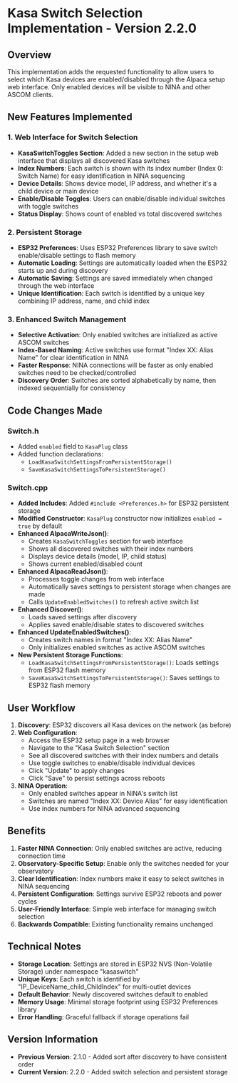 # Kasa Switch Selection Implementation - Version 2.2.0

## Overview
This implementation adds the requested functionality to allow users to select which Kasa devices are enabled/disabled through the Alpaca setup web interface. Only enabled devices will be visible to NINA and other ASCOM clients.

## New Features Implemented

### 1. Web Interface for Switch Selection
- **KasaSwitchToggles Section**: Added a new section in the setup web interface that displays all discovered Kasa switches
- **Index Numbers**: Each switch is shown with its index number (Index 0: Switch Name) for easy identification in NINA sequencing
- **Device Details**: Shows device model, IP address, and whether it's a child device or main device
- **Enable/Disable Toggles**: Users can enable/disable individual switches with toggle switches
- **Status Display**: Shows count of enabled vs total discovered switches

### 2. Persistent Storage
- **ESP32 Preferences**: Uses ESP32 Preferences library to save switch enable/disable settings to flash memory
- **Automatic Loading**: Settings are automatically loaded when the ESP32 starts up and during discovery
- **Automatic Saving**: Settings are saved immediately when changed through the web interface
- **Unique Identification**: Each switch is identified by a unique key combining IP address, name, and child index

### 3. Enhanced Switch Management
- **Selective Activation**: Only enabled switches are initialized as active ASCOM switches
- **Index-Based Naming**: Active switches use format "Index XX: Alias Name" for clear identification in NINA
- **Faster Response**: NINA connections will be faster as only enabled switches need to be checked/controlled
- **Discovery Order**: Switches are sorted alphabetically by name, then indexed sequentially for consistency

## Code Changes Made

### Switch.h
- Added `enabled` field to `KasaPlug` class
- Added function declarations:
  - `LoadKasaSwitchSettingsFromPersistentStorage()`
  - `SaveKasaSwitchSettingsToPersistentStorage()`

### Switch.cpp
- **Added Includes**: Added `#include <Preferences.h>` for ESP32 persistent storage
- **Modified Constructor**: `KasaPlug` constructor now initializes `enabled = true` by default
- **Enhanced AlpacaWriteJson()**: 
  - Creates `KasaSwitchToggles` section for web interface
  - Shows all discovered switches with their index numbers
  - Displays device details (model, IP, child status)
  - Shows current enabled/disabled count
- **Enhanced AlpacaReadJson()**:
  - Processes toggle changes from web interface
  - Automatically saves settings to persistent storage when changes are made
  - Calls `UpdateEnabledSwitches()` to refresh active switch list
- **Enhanced Discover()**:
  - Loads saved settings after discovery
  - Applies saved enable/disable states to discovered switches
- **Enhanced UpdateEnabledSwitches()**:
  - Creates switch names in format "Index XX: Alias Name"
  - Only initializes enabled switches as active ASCOM switches
- **New Persistent Storage Functions**:
  - `LoadKasaSwitchSettingsFromPersistentStorage()`: Loads settings from ESP32 flash memory
  - `SaveKasaSwitchSettingsToPersistentStorage()`: Saves settings to ESP32 flash memory

## User Workflow

1. **Discovery**: ESP32 discovers all Kasa devices on the network (as before)
2. **Web Configuration**: 
   - Access the ESP32 setup page in a web browser
   - Navigate to the "Kasa Switch Selection" section
   - See all discovered switches with their index numbers and details
   - Use toggle switches to enable/disable individual devices
   - Click "Update" to apply changes
   - Click "Save" to persist settings across reboots
3. **NINA Operation**:
   - Only enabled switches appear in NINA's switch list
   - Switches are named "Index XX: Device Alias" for easy identification
   - Use index numbers for NINA advanced sequencing

## Benefits

1. **Faster NINA Connection**: Only enabled switches are active, reducing connection time
2. **Observatory-Specific Setup**: Enable only the switches needed for your observatory
3. **Clear Identification**: Index numbers make it easy to select switches in NINA sequencing
4. **Persistent Configuration**: Settings survive ESP32 reboots and power cycles
5. **User-Friendly Interface**: Simple web interface for managing switch selection
6. **Backwards Compatible**: Existing functionality remains unchanged

## Technical Notes

- **Storage Location**: Settings are stored in ESP32 NVS (Non-Volatile Storage) under namespace "kasaswitch"
- **Unique Keys**: Each switch is identified by "IP_DeviceName_child_ChildIndex" for multi-outlet devices
- **Default Behavior**: Newly discovered switches default to enabled
- **Memory Usage**: Minimal storage footprint using ESP32 Preferences library
- **Error Handling**: Graceful fallback if storage operations fail

## Version Information
- **Previous Version**: 2.1.0 - Added sort after discovery to have consistent order
- **Current Version**: 2.2.0 - Added switch selection and persistent storage